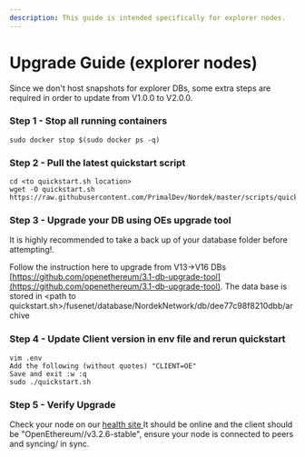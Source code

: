```yaml
---
description: This guide is intended specifically for explorer nodes.
---
```


# Upgrade Guide (explorer nodes)

Since we don't host snapshots for explorer DBs, some extra steps are required in order to update from V1.0.0 to V2.0.0.

### Step 1 - Stop all running containers

```
sudo docker stop $(sudo docker ps -q)
```

### Step 2 - Pull the latest quickstart script

```
cd <to quickstart.sh location>
wget -O quickstart.sh https://raw.githubusercontent.com/PrimalDev/Nordek/master/scripts/quickstart.sh
```

### Step 3 - Upgrade your DB using OEs upgrade tool

It is highly recommended to take a back up of your database folder before attempting!.

Follow the instruction here to upgrade from V13->V16 DBs [https://github.com/openethereum/3.1-db-upgrade-tool](https://github.com/openethereum/3.1-db-upgrade-tool). The data base is stored in \<path to quickstart.sh>/fusenet/database/NordekNetwork/db/dee77c98f8210dbb/archive

### Step 4 - Update Client version in env file and rerun quickstart

```
vim .env
Add the following (without quotes) "CLIENT=OE"
Save and exit :w :q
sudo ./quickstart.sh
```

### Step 5 - Verify Upgrade

Check your node on our [health site ](https://status.nordekscan.com)It should be online and the client should be "OpenEthereum//v3.2.6-stable", ensure your node is connected to peers and syncing/ in sync.
